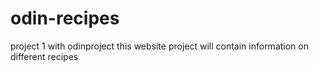 # odin-recipes
project 1 with odinproject
this website project will contain information on different recipes

